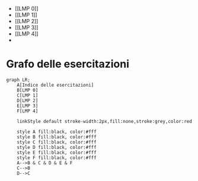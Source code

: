 - [[LMP 0]]
- [[LMP 1]]
- [[LMP 2]]
- [[LMP 3]]
- [[LMP 4]]
- 



# Grafo delle esercitazioni

```mermaid
graph LR;
	A[Indice delle esercitazioni]
	B[LMP 0]
	C[LMP 1]
	D[LMP 2]
	E[LMP 3]
	F[LMP 4]

	linkStyle default stroke-width:2px,fill:none,stroke:grey,color:red
	
	style A fill:black, color:#fff
	style B fill:black, color:#fff
	style C fill:black, color:#fff
	style D fill:black, color:#fff
	style E fill:black, color:#fff
	style F fill:black, color:#fff
	A-->B & C & D & E & F
	C-->B
	D-->C
```




